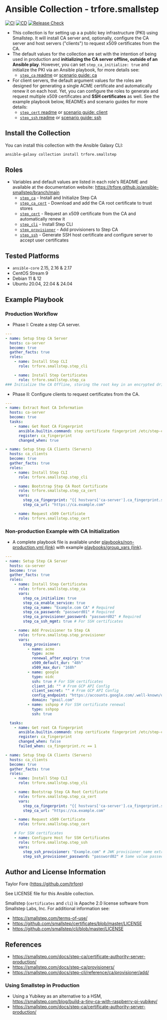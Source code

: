# Ansible Collection - trfore.smallstep

[![CI](https://github.com/trfore/ansible-smallstep/actions/workflows/ci.yml/badge.svg?branch=main)](https://github.com/trfore/ansible-smallstep/actions/workflows/ci.yml)
[![CD](https://github.com/trfore/ansible-smallstep/actions/workflows/cd.yml/badge.svg)](https://github.com/trfore/ansible-smallstep/actions/workflows/cd.yml)
[![Release Check](https://github.com/trfore/ansible-smallstep/actions/workflows/release-check.yml/badge.svg)](https://github.com/trfore/ansible-smallstep/actions/workflows/release-check.yml)

- This collection is for setting up a a public key infrastructure (PKI) using Smallstep. It will install CA server and, optionally, configure the CA server and host servers ("clients") to request x509 certificates from the CA.
- The default values for the collection are set with the intention of being used in production and **initializing the CA server offline, outside of an Ansible play**. However, you can set `step_ca_initialize: true` and initialize the PKI via an Ansible playbook, for more details see:
  - [`step_ca` readme](https://github.com/trfore/ansible-smallstep/tree/main/roles/step_ca/README.md) or [scenario guide: ca](https://trfore.github.io/ansible-smallstep/branch/main/docsite/guide_ca_nonproduction.html)
- For client servers, the default argument values for the roles are designed for generating a single ACME certificate and automatically renew it on each host. Yet, you can configure the roles to generate and request multiple x509 certificates and **SSH certificates** as well. See the example playbook below, READMEs and scenario guides for more details:
  - [`step_cert` readme](https://github.com/trfore/ansible-smallstep/tree/main/roles/step_cert/README.md) or [scenario guide: client](https://trfore.github.io/ansible-smallstep/branch/main/docsite/guide_client.html)
  - [`step_ssh` readme](https://github.com/trfore/ansible-smallstep/tree/main/roles/step_ssh/README.md) or [scenario guide: ssh](https://trfore.github.io/ansible-smallstep/branch/main/docsite/guide_ssh.html)

## Install the Collection

You can install this collection with the Ansible Galaxy CLI:

```bash
ansible-galaxy collection install trfore.smallstep
```

## Roles

- Variables and default values are listed in each role's README and available at the documentation website: https://trfore.github.io/ansible-smallstep/branch/main
  - [`step_ca`](https://github.com/trfore/ansible-smallstep/tree/main/roles/step_ca) - Install and Initialize Step CA
  - [`step_ca_cert`](https://github.com/trfore/ansible-smallstep/tree/main/roles/step_ca_cert) - Download and add the CA root certificate to trust stores
  - [`step_cert`](https://github.com/trfore/ansible-smallstep/tree/main/roles/step_cert) - Request an x509 certificate from the CA and automatically renew it
  - [`step_cli`](https://github.com/trfore/ansible-smallstep/tree/main/roles/step_cli) - Install Step CLI
  - [`step_provisioner`](https://github.com/trfore/ansible-smallstep/tree/main/roles/step_provisioner) - Add provisioners to Step CA
  - [`step_ssh`](https://github.com/trfore/ansible-smallstep/tree/main/roles/step_ssh) - Generate SSH host certificate and configure server to accept user certificates

## Tested Platforms

- `ansible-core` 2.15, 2.16 & 2.17
- CentOS Stream 9
- Debian 11 & 12
- Ubuntu 20.04, 22.04 & 24.04

## Example Playbook

### Production Workflow

- Phase I: Create a step CA server.

```yaml
---
- name: Setup Step CA Server
  hosts: ca-server
  become: true
  gather_facts: true
  roles:
    - name: Install Step CLI
      role: trfore.smallstep.step_cli

    - name: Install Step Certificates
      role: trfore.smallstep.step_ca
### Initialize the CA Offline, storing the root key in an encrypted drive ###
```

- Phase II: Configure clients to request certificates from the CA.

```yaml
---
- name: Extract Root CA Information
  hosts: ca-server
  become: true
  tasks:
    - name: Get Root CA Fingerprint
      ansible.builtin.command: step certificate fingerprint /etc/step-ca/certs/root_ca.crt
      register: ca_fingerprint
      changed_when: true

- name: Setup Step CA Clients (Servers)
  hosts: ca_clients
  become: true
  gather_facts: true
  roles:
    - name: Install Step CLI
      role: trfore.smallstep.step_cli

    - name: Bootstrap Step CA Root Certificate
      role: trfore.smallstep.step_ca_cert
      vars:
        step_ca_fingerprint: "{{ hostvars['ca-server'].ca_fingerprint.stdout }}"
        step_ca_url: "https://ca.example.com"

    - name: Request x509 Certificate
      role: trfore.smallstep.step_cert
```

### Non-production Example with CA Initialization

- A complete playbook file is available under [playbooks/non-production.yml (link)](https://github.com/trfore/ansible-smallstep/blob/main/playbooks/non-production.yml) with example [playbooks/group_vars (link)](https://github.com/trfore/ansible-smallstep/tree/main/playbooks/group_vars).

```yaml
---
- name: Setup Step CA Server
  hosts: ca-server
  become: true
  gather_facts: true
  roles:
    - name: Install Step Certificates
      role: trfore.smallstep.step_ca
      vars:
        step_ca_initialize: true
        step_ca_enable_service: true
        step_ca_name: "Example.com CA" # Required
        step_ca_password: "password01" # Required
        step_ca_provisioner_password: "password02" # Required
        step_ca_ssh_mgmt: true # For SSH certificates

    - name: Add Provisioner to Step CA
      role: trfore.smallstep.step_provisioner
      vars:
        step_provisioner:
          - name: acme
            type: acme
            renewal_after_expiry: true
            x509_default_dur: "48h"
            x509_max_dur: "168h"
          - name: google
            type: oidc
            ssh: true # For SSH certificates
            client_id: "" # From GCP API Config
            client_secret: "" # From GCP API Config
            config_endpoint: "https://accounts.google.com/.well-known/openid-configuration"
            domain: "gmail.com"
          - name: sshpop # For SSH certificate renewal
            type: sshpop
            ssh: true

  tasks:
    - name: Get root CA fingerprint
      ansible.builtin.command: step certificate fingerprint /etc/step-ca/certs/root_ca.crt
      register: ca_fingerprint
      changed_when: false
      failed_when: ca_fingerprint.rc == 1

- name: Setup Step CA Clients (Servers)
  hosts: ca_clients
  become: true
  gather_facts: true
  roles:
    - name: Install Step CLI
      role: trfore.smallstep.step_cli

    - name: Bootstrap Step CA Root Certificate
      role: trfore.smallstep.step_ca_cert
      vars:
        step_ca_fingerprint: "{{ hostvars['ca-server'].ca_fingerprint.stdout }}"
        step_ca_url: "https://ca.example.com"

    - name: Request x509 Certificate
      role: trfore.smallstep.step_cert

    # For SSH certificates
    - name: Configure Host for SSH Certificates
      role: trfore.smallstep.step_ssh
      vars:
        step_ssh_provisioner: "Example.com" # JWK provisioner name extracted from 'Example.com CA'
        step_ssh_provisioner_password: "password02" # Same value passed to 'step_provisioner_password', see 'step_ssh' README for details.
```

## Author and License Information

Taylor Fore (https://github.com/trfore)

See LICENSE file for this Ansible collection.

Smallstep (`certificates` and `cli`) is Apache 2.0 license software from Smallstep Labs, Inc. For additional information see:

- https://smallstep.com/terms-of-use/
- https://github.com/smallstep/certificates/blob/master/LICENSE
- https://github.com/smallstep/cli/blob/master/LICENSE

## References

- https://smallstep.com/docs/step-ca/certificate-authority-server-production/
- https://smallstep.com/docs/step-ca/provisioners/
- https://smallstep.com/docs/step-cli/reference/ca/provisioner/add/

### Using Smallstep in Production

- Using a Yubikey as an alternative to a HSM, https://smallstep.com/blog/build-a-tiny-ca-with-raspberry-pi-yubikey/
- https://smallstep.com/docs/step-ca/certificate-authority-server-production/
